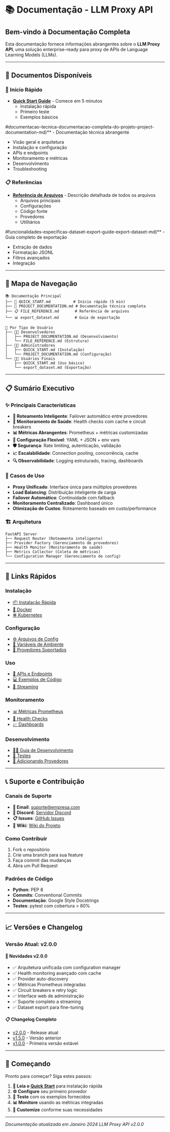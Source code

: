 # 📚 Documentação - LLM Proxy API

## Bem-vindo à Documentação Completa

Esta documentação fornece informações abrangentes sobre o **LLM Proxy API**, uma solução enterprise-ready para proxy de APIs de Language Learning Models (LLMs).

---

## 📖 Documentos Disponíveis

### 🚀 Início Rápido
- **[Quick Start Guide](QUICK_START.md)** - Comece em 5 minutos
  - Instalação rápida
  - Primeiro teste
  - Exemplos básicos

#documentacao-tecnica-documentacao-completa-do-projeto-project-documentation-md)** - Documentação técnica abrangente
  - Visão geral e arquitetura
  - Instalação e configuração
  - APIs e endpoints
  - Monitoramento e métricas
  - Desenvolvimento
  - Troubleshooting

### 📋 Referências
- **[Referência de Arquivos](FILE_REFERENCE.md)** - Descrição detalhada de todos os arquivos
  - Arquivos principais
  - Configurações
  - Código fonte
  - Provedores
  - Utilitários

#funcionalidades-especificas-dataset-export-guide-export-dataset-md)** - Guia completo de exportação
  - Extração de dados
  - Formatação JSONL
  - Filtros avançados
  - Integração

---

## 🎯 Mapa de Navegação

```
📚 Documentação Principal
├── 🚀 QUICK_START.md          # Início rápido (5 min)
├── 📖 PROJECT_DOCUMENTATION.md # Documentação técnica completa
├── 📋 FILE_REFERENCE.md       # Referência de arquivos
└── 📊 export_dataset.md       # Guia de exportação

🎯 Por Tipo de Usuário
├── 👨‍💻 Desenvolvedores
│   ├── PROJECT_DOCUMENTATION.md (Desenvolvimento)
│   └── FILE_REFERENCE.md (Estrutura)
├── 👨‍🔧 Administradores
│   ├── QUICK_START.md (Instalação)
│   └── PROJECT_DOCUMENTATION.md (Configuração)
└── 👨‍🎨 Usuários Finais
    ├── QUICK_START.md (Uso básico)
    └── export_dataset.md (Exportação)
```

---

## 📋 Sumário Executivo

### ✨ Principais Características

- **🔄 Roteamento Inteligente**: Failover automático entre provedores
- **🏥 Monitoramento de Saúde**: Health checks com cache e circuit breakers
- **📊 Métricas Abrangentes**: Prometheus + métricas customizadas
- **🔧 Configuração Flexível**: YAML + JSON + env vars
- **🛡️ Segurança**: Rate limiting, autenticação, validação
- **📈 Escalabilidade**: Connection pooling, concorrência, cache
- **🔍 Observabilidade**: Logging estruturado, tracing, dashboards

### 🎯 Casos de Uso

- **Proxy Unificado**: Interface única para múltiplos provedores
- **Load Balancing**: Distribuição inteligente de carga
- **Failover Automático**: Continuidade com fallback
- **Monitoramento Centralizado**: Dashboard único
- **Otimização de Custos**: Roteamento baseado em custo/performance

### 🏗️ Arquitetura

```
FastAPI Server
├── Request Router (Roteamento inteligente)
├── Provider Factory (Gerenciamento de provedores)
├── Health Monitor (Monitoramento de saúde)
├── Metrics Collector (Coleta de métricas)
└── Configuration Manager (Gerenciamento de config)
```

---

## 🔗 Links Rápidos

### Instalação
- [📦 Instalação Rápida](QUICK_START.md#instalacao-rapida)
- [🐳 Docker](PROJECT_DOCUMENTATION.md#docker-deployment)
- [☸️ Kubernetes](PROJECT_DOCUMENTATION.md#kubernetes)

### Configuração
- [⚙️ Arquivos de Config](PROJECT_DOCUMENTATION.md#arquivos-de-configuracao)
- [🔧 Variáveis de Ambiente](PROJECT_DOCUMENTATION.md#environment-variables)
- [🔌 Provedores Suportados](PROJECT_DOCUMENTATION.md#provedores-suportados)

### Uso
- [📡 APIs e Endpoints](PROJECT_DOCUMENTATION.md#apis-e-endpoints)
- [💻 Exemplos de Código](QUICK_START.md#exemplos-de-uso)
- [🔄 Streaming](PROJECT_DOCUMENTATION.md#streaming-com-sse)

### Monitoramento
- [📊 Métricas Prometheus](PROJECT_DOCUMENTATION.md#monitoramento-e-metricas)
- [🏥 Health Checks](PROJECT_DOCUMENTATION.md#health-checks)
- [📈 Dashboards](PROJECT_DOCUMENTATION.md#dashboards)

### Desenvolvimento
- [👨‍💻 Guia de Desenvolvimento](PROJECT_DOCUMENTATION.md#desenvolvimento)
- [🧪 Testes](PROJECT_DOCUMENTATION.md#testes)
- [🔌 Adicionando Provedores](PROJECT_DOCUMENTATION.md#adicionando-novos-provedores)

---

## 📞 Suporte e Contribuição

### Canais de Suporte
- **📧 Email**: suporte@empresa.com
- **💬 Discord**: [Servidor Discord](#)
- **📋 Issues**: [GitHub Issues](https://github.com/your-org/llm-proxy-api/issues)
- **📖 Wiki**: [Wiki do Projeto](#)

### Como Contribuir
1. Fork o repositório
2. Crie uma branch para sua feature
3. Faça commit das mudanças
4. Abra um Pull Request

### Padrões de Código
- **Python**: PEP 8
- **Commits**: Conventional Commits
- **Documentação**: Google Style Docstrings
- **Testes**: pytest com cobertura > 80%

---

## 📈 Versões e Changelog

### Versão Atual: v2.0.0

#### 🚀 Novidades v2.0.0
- ✅ Arquitetura unificada com configuration manager
- ✅ Health monitoring avançado com cache
- ✅ Provider auto-discovery
- ✅ Métricas Prometheus integradas
- ✅ Circuit breakers e retry logic
- ✅ Interface web de administração
- ✅ Suporte completo a streaming
- ✅ Dataset export para fine-tuning

#### 📋 Changelog Completo
- [v2.0.0](CHANGELOG.md#v200) - Release atual
- [v1.5.0](CHANGELOG.md#v150) - Versão anterior
- [v1.0.0](CHANGELOG.md#v100) - Primeira versão estável

---

## 🎉 Começando

Pronto para começar? Siga estes passos:

1. **📖 Leia o [Quick Start](QUICK_START.md)** para instalação rápida
2. **⚙️ Configure** seu primeiro provedor
3. **🧪 Teste** com os exemplos fornecidos
4. **📊 Monitore** usando as métricas integradas
5. **🔧 Customize** conforme suas necessidades

---

*Documentação atualizada em Janeiro 2024*
*LLM Proxy API v2.0.0*
